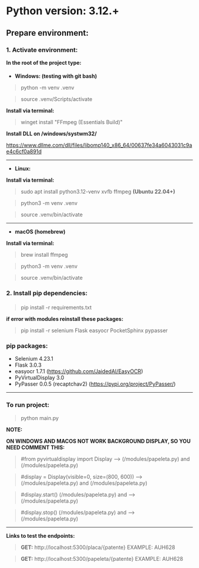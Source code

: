 # Python version: 3.12.+

## Prepare environment:

### 1. Activate environment:
**In the root of the project type:**
####
- **Windows: (testing with git bash)**

> python -m venv .venv

> source .venv/Scripts/activate

 **Install via terminal:** 

> winget install "FFmpeg (Essentials Build)"

**Install DLL on /windows/systwm32/**

https://www.dllme.com/dll/files/libomp140_x86_64/00637fe34a6043031c9ae4c6cf0a891d

---

- **Linux:**

 **Install via terminal:** 

> sudo apt install python3.12-venv xvfb ffmpeg **(Ubuntu 22.04+)**

> python3 -m venv .venv

> source .venv/bin/activate

---

- **macOS (homebrew)**

 **Install via terminal:** 

> brew install ffmpeg

> python3 -m venv .venv

> source .venv/bin/activate

### 2. Install pip dependencies:
####
> pip install -r requirements.txt

**if error with modules reinstall these packages:**

> pip install -r selenium Flask easyocr PocketSphinx pypasser

### pip packages:
 - Selenium 4.23.1 
 - Flask    3.0.3
 - easyocr  1.7.1 (https://github.com/JaidedAI/EasyOCR)
 - PyVirtualDisplay 3.0
 - PyPasser 0.0.5 (recaptchav2) (https://pypi.org/project/PyPasser/)

---

### To run project:
> python main.py


**NOTE:**

**ON WINDOWS AND MACOS NOT WORK BACKGROUND DISPLAY, SO YOU NEED COMMENT THIS:**

> #from pyvirtualdisplay import Display --> (/modules/papeleta.py) and (/modules/papeleta.py)

> #display = Display(visible=0, size=(800, 600)) --> (/modules/papeleta.py) and (/modules/papeleta.py)

> #display.start() (/modules/papeleta.py) and --> (/modules/papeleta.py)

> #display.stop() (/modules/papeleta.py) and --> (/modules/papeleta.py)

---

**Links to test the endpoints:**

> **GET:** http://localhost:5300/placa/{patente} EXAMPLE: AUH628

> **GET:** http://localhost:5300/papeleta/{patente} EXAMPLE: AUH628
